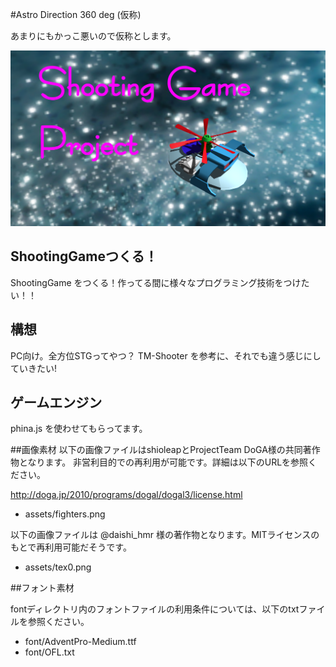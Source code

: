 #Astro Direction 360 deg (仮称)

あまりにもかっこ悪いので仮称とします。

<img src="head.png" />

## ShootingGameつくる！
ShootingGame をつくる！作ってる間に様々なプログラミング技術をつけたい！！

## 構想
PC向け。全方位STGってやつ？ TM-Shooter を参考に、それでも違う感じにしていきたい!

## ゲームエンジン
phina.js を使わせてもらってます。

##画像素材
以下の画像ファイルはshioleapとProjectTeam DoGA様の共同著作物となります。 非営利目的での再利用が可能です。詳細は以下のURLを参照ください。

http://doga.jp/2010/programs/dogal/dogal3/license.html

- assets/fighters.png

以下の画像ファイルは @daishi_hmr 様の著作物となります。MITライセンスのもとで再利用可能だそうです。

- assets/tex0.png

##フォント素材

fontディレクトリ内のフォントファイルの利用条件については、以下のtxtファイルを参照ください。

- font/AdventPro-Medium.ttf
- font/OFL.txt
